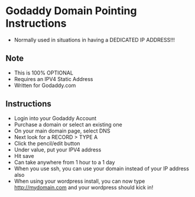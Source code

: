 # Godaddy Domain Pointing Instructions
- Normally used in situations in having a DEDICATED IP ADDRESS!!!

## Note
- This is 100% OPTIONAL
- Requires an IPV4 Static Address
- Written for Godaddy.com

## Instructions
- Login into your Godaddy Account
- Purchase a domain or select an existing one
- On your main domain page, select DNS
- Next look for a RECORD > TYPE A
- Click the pencil/edit button
- Under value, put your IPV4 address
- Hit save
- Can take anywhere from 1 hour to a 1 day
- When you use ssh, you can use your domain instead of your IP address also
- When using your wordpress install, you can now type http://mydomain.com and your wordpress should kick in!
